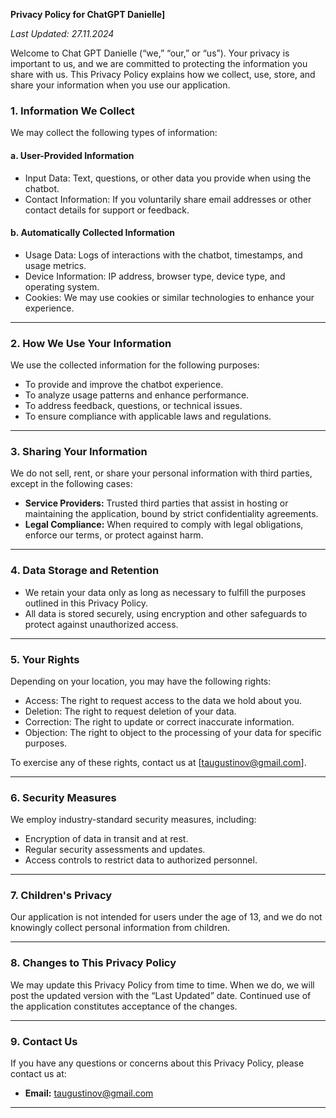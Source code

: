 **Privacy Policy for ChatGPT Danielle]**

_Last Updated: 27.11.2024_

Welcome to Chat GPT Danielle (“we,” “our,” or “us”). Your privacy is important to us, and we are committed to protecting the information you share with us. This Privacy Policy explains how we collect, use, store, and share your information when you use our application.

### 1. Information We Collect
We may collect the following types of information:

#### a. **User-Provided Information**
- Input Data: Text, questions, or other data you provide when using the chatbot.
- Contact Information: If you voluntarily share email addresses or other contact details for support or feedback.

#### b. **Automatically Collected Information**
- Usage Data: Logs of interactions with the chatbot, timestamps, and usage metrics.
- Device Information: IP address, browser type, device type, and operating system.
- Cookies: We may use cookies or similar technologies to enhance your experience.

---

### 2. How We Use Your Information
We use the collected information for the following purposes:
- To provide and improve the chatbot experience.
- To analyze usage patterns and enhance performance.
- To address feedback, questions, or technical issues.
- To ensure compliance with applicable laws and regulations.

---

### 3. Sharing Your Information
We do not sell, rent, or share your personal information with third parties, except in the following cases:
- **Service Providers:** Trusted third parties that assist in hosting or maintaining the application, bound by strict confidentiality agreements.
- **Legal Compliance:** When required to comply with legal obligations, enforce our terms, or protect against harm.

---

### 4. Data Storage and Retention
- We retain your data only as long as necessary to fulfill the purposes outlined in this Privacy Policy.
- All data is stored securely, using encryption and other safeguards to protect against unauthorized access.

---

### 5. Your Rights
Depending on your location, you may have the following rights:
- Access: The right to request access to the data we hold about you.
- Deletion: The right to request deletion of your data.
- Correction: The right to update or correct inaccurate information.
- Objection: The right to object to the processing of your data for specific purposes.

To exercise any of these rights, contact us at [taugustinov@gmail.com].

---

### 6. Security Measures
We employ industry-standard security measures, including:
- Encryption of data in transit and at rest.
- Regular security assessments and updates.
- Access controls to restrict data to authorized personnel.

---

### 7. Children's Privacy
Our application is not intended for users under the age of 13, and we do not knowingly collect personal information from children.

---

### 8. Changes to This Privacy Policy
We may update this Privacy Policy from time to time. When we do, we will post the updated version with the “Last Updated” date. Continued use of the application constitutes acceptance of the changes.

---

### 9. Contact Us
If you have any questions or concerns about this Privacy Policy, please contact us at:
- **Email:** taugustinov@gmail.com


---


